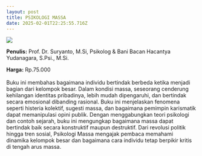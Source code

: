 ```yaml
---
layout: post
title: PSIKOLOGI MASSA
date: 2025-02-01T22:25:55.716Z
---
```

![](/images/uploads/screenshot-2025-02-02-052637.jpg)

**P﻿enulis:** Prof. Dr. Suryanto, M.Si, Psikolog &
Bani Bacan Hacantya Yudanagara, S.Psi., M.Si.  

**Harga:** Rp.75.000\
\
Buku ini membahas bagaimana individu bertindak berbeda ketika menjadi bagian dari kelompok besar. Dalam kondisi massa, seseorang cenderung kehilangan identitas pribadinya, lebih mudah dipengaruhi, dan bertindak secara emosional dibanding rasional. Buku ini menjelaskan fenomena seperti histeria kolektif, sugesti massa, dan bagaimana pemimpin karismatik dapat memanipulasi opini publik.
	Dengan menggabungkan teori psikologi dan contoh sejarah, buku ini mengungkap bagaimana massa dapat bertindak baik secara konstruktif maupun destruktif. Dari revolusi politik hingga tren sosial, Psikologi Massa mengajak pembaca memahami dinamika kelompok besar dan bagaimana cara individu tetap berpikir kritis di tengah arus massa.